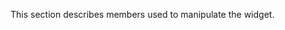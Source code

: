 
<!--shortDescription-->
This section describes members used to manipulate the widget.
<!--/shortDescription-->

<!--fullDescription-->

<!--/fullDescription-->